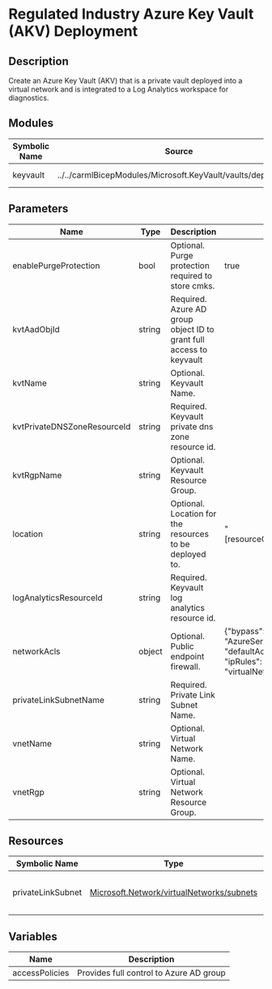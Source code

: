 # Regulated Industry Azure Key Vault (AKV) Deployment

## Description

Create an Azure Key Vault (AKV) that is a private vault deployed into a virtual network and is integrated to a Log Analytics workspace for diagnostics.

## Modules

| Symbolic Name | Source | Description |
| --- | --- | --- |
| keyvault | ../../carmlBicepModules/Microsoft.KeyVault/vaults/deploy.bicep | Creates keyvault |

## Parameters

| Name | Type | Description | Default |
| --- | --- | --- | --- |
| enablePurgeProtection | bool | Optional. Purge protection required to store cmks. | true |
| kvtAadObjId | string | Required. Azure AD group object ID to grant full access to keyvault |  |
| kvtName | string | Optional. Keyvault Name. |  |
| kvtPrivateDNSZoneResourceId | string | Required. Keyvault private dns zone resource id. |  |
| kvtRgpName | string | Optional. Keyvault Resource Group. |  |
| location | string | Optional. Location for the resources to be deployed to. | "[resourceGroup().location]" |
| logAnalyticsResourceId | string | Required. Keyvault log analytics resource id. |  |
| networkAcls | object | Optional. Public endpoint firewall. | {"bypass": "AzureServices", "defaultAction": "Deny", "ipRules": [], "virtualNetworkRules": []} |
| privateLinkSubnetName | string | Required. Private Link Subnet Name. |  |
| vnetName | string | Optional. Virtual Network Name. |  |
| vnetRgp | string | Optional. Virtual Network Resource Group. |  |

## Resources

| Symbolic Name | Type | Description |
| --- | --- | --- |
| privateLinkSubnet | [Microsoft.Network/virtualNetworks/subnets](https://learn.microsoft.com/en-us/azure/templates/microsoft.network/virtualnetworks/subnets) | Calculate private link subnet resource id |

## Variables

| Name | Description |
| --- | --- |
| accessPolicies | Provides full control to Azure AD group |
